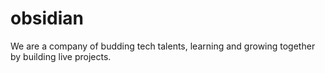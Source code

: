 # obsidian
We are a company of budding tech talents, learning and growing together by building live projects.
